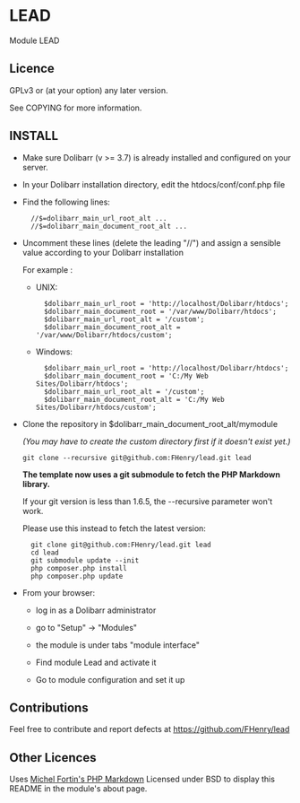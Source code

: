 LEAD
=========

Module LEAD

Licence
-------

GPLv3 or (at your option) any later version.

See COPYING for more information.

INSTALL
-------

- Make sure Dolibarr (v >= 3.7) is already installed and configured on your server.

- In your Dolibarr installation directory, edit the htdocs/conf/conf.php file

- Find the following lines:

		//$=dolibarr_main_url_root_alt ...
		//$=dolibarr_main_document_root_alt ...

- Uncomment these lines (delete the leading "//") and assign a sensible value according to your Dolibarr installation

	For example :

	- UNIX:

			$dolibarr_main_url_root = 'http://localhost/Dolibarr/htdocs';
			$dolibarr_main_document_root = '/var/www/Dolibarr/htdocs';
			$dolibarr_main_url_root_alt = '/custom';
			$dolibarr_main_document_root_alt = '/var/www/Dolibarr/htdocs/custom';

	- Windows:

			$dolibarr_main_url_root = 'http://localhost/Dolibarr/htdocs';
			$dolibarr_main_document_root = 'C:/My Web Sites/Dolibarr/htdocs';
			$dolibarr_main_url_root_alt = '/custom';
			$dolibarr_main_document_root_alt = 'C:/My Web Sites/Dolibarr/htdocs/custom';


- Clone the repository in $dolibarr\_main\_document\_root\_alt/mymodule

	*(You may have to create the custom directory first if it doesn't exist yet.)*

	```
	git clone --recursive git@github.com:FHenry/lead.git lead
	```

	**The template now uses a git submodule to fetch the PHP Markdown library.**

	If your git version is less than 1.6.5, the --recursive parameter won't work.

	Please use this instead to fetch the latest version:

		git clone git@github.com:FHenry/lead.git lead
		cd lead
		git submodule update --init
		php composer.php install
		php composer.php update

- From your browser:

	- log in as a Dolibarr administrator

	- go to "Setup" -> "Modules"

	- the module is under tabs "module interface"

	- Find module Lead and activate it

	- Go to module configuration and set it up


Contributions
-------------

Feel free to contribute and report defects at <https://github.com/FHenry/lead>

Other Licences
--------------

Uses [Michel Fortin's PHP Markdown](http://michelf.ca/projets/php-markdown/) Licensed under BSD to display this README in the module's about page.
